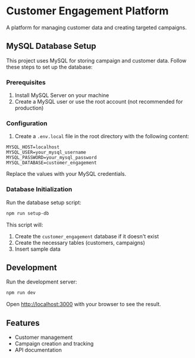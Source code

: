 # Customer Engagement Platform

A platform for managing customer data and creating targeted campaigns.

## MySQL Database Setup

This project uses MySQL for storing campaign and customer data. Follow these steps to set up the database:

### Prerequisites

1. Install MySQL Server on your machine
2. Create a MySQL user or use the root account (not recommended for production)

### Configuration

1. Create a `.env.local` file in the root directory with the following content:

```
MYSQL_HOST=localhost
MYSQL_USER=your_mysql_username
MYSQL_PASSWORD=your_mysql_password
MYSQL_DATABASE=customer_engagement
```

Replace the values with your MySQL credentials.

### Database Initialization

Run the database setup script:

```bash
npm run setup-db
```

This script will:
1. Create the `customer_engagement` database if it doesn't exist
2. Create the necessary tables (customers, campaigns)
3. Insert sample data

## Development

Run the development server:

```bash
npm run dev
```

Open [http://localhost:3000](http://localhost:3000) with your browser to see the result.

## Features

- Customer management
- Campaign creation and tracking
- API documentation 